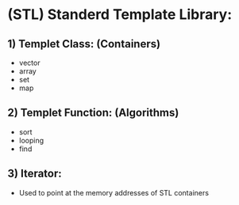 # (STL) Standerd Template Library:

## 1) Templet Class: (Containers)
- vector
- array
- set
- map

## 2) Templet Function: (Algorithms)
- sort
- looping
- find


## 3) Iterator:
- Used to point at the memory addresses of STL containers